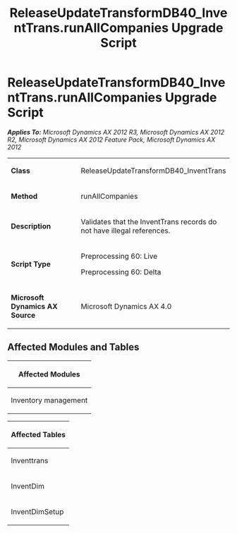 ﻿---
title: ReleaseUpdateTransformDB40_InventTrans.runAllCompanies Upgrade Script
TOCTitle: ReleaseUpdateTransformDB40_InventTrans.runAllCompanies Upgrade Script
ms:assetid: e27af557-1419-51b0-b820-d4151dde9395
ms:mtpsurl: https://msdn.microsoft.com/en-us/library/JJ737327(v=AX.60)
ms:contentKeyID: 49711770
ms.date: 05/18/2015
mtps_version: v=AX.60
---

# ReleaseUpdateTransformDB40\_InventTrans.runAllCompanies Upgrade Script 


_**Applies To:** Microsoft Dynamics AX 2012 R3, Microsoft Dynamics AX 2012 R2, Microsoft Dynamics AX 2012 Feature Pack, Microsoft Dynamics AX 2012_

<table>
<colgroup>
<col style="width: 50%" />
<col style="width: 50%" />
</colgroup>
<tbody>
<tr class="odd">
<td><p><strong>Class</strong></p></td>
<td><p>ReleaseUpdateTransformDB40_InventTrans</p></td>
</tr>
<tr class="even">
<td><p><strong>Method</strong></p></td>
<td><p>runAllCompanies</p></td>
</tr>
<tr class="odd">
<td><p><strong>Description</strong></p></td>
<td><p>Validates that the InventTrans records do not have illegal references.</p></td>
</tr>
<tr class="even">
<td><p><strong>Script Type</strong></p></td>
<td><p>Preprocessing 60: Live</p>
<p>Preprocessing 60: Delta</p></td>
</tr>
<tr class="odd">
<td><p><strong>Microsoft Dynamics AX Source</strong></p></td>
<td><p>Microsoft Dynamics AX 4.0</p></td>
</tr>
</tbody>
</table>


## Affected Modules and Tables

<table>
<colgroup>
<col style="width: 100%" />
</colgroup>
<thead>
<tr class="header">
<th><p>Affected Modules</p></th>
</tr>
</thead>
<tbody>
<tr class="odd">
<td><p>Inventory management</p></td>
</tr>
</tbody>
</table>


<table>
<colgroup>
<col style="width: 100%" />
</colgroup>
<thead>
<tr class="header">
<th><p>Affected Tables</p></th>
</tr>
</thead>
<tbody>
<tr class="odd">
<td><p>Inventtrans</p></td>
</tr>
<tr class="even">
<td><p>InventDim</p></td>
</tr>
<tr class="odd">
<td><p>InventDimSetup</p></td>
</tr>
</tbody>
</table>

  


